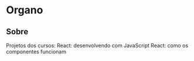 # Organo

## Sobre

Projetos dos cursos:
React: desenvolvendo com JavaScript
React: como os componentes funcionam
